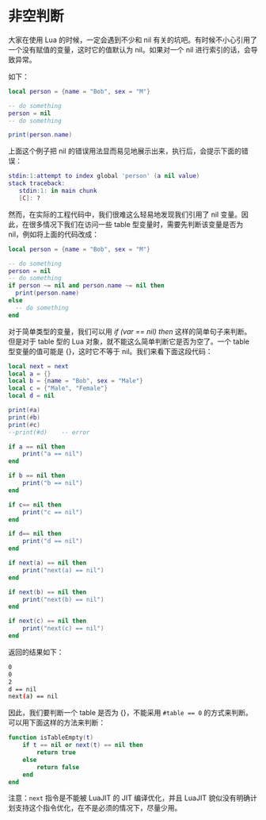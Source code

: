 # 非空判断

大家在使用 Lua 的时候，一定会遇到不少和 nil 有关的坑吧。有时候不小心引用了一个没有赋值的变量，这时它的值默认为 nil。如果对一个 nil 进行索引的话，会导致异常。

如下：

```lua
local person = {name = "Bob", sex = "M"}

-- do something
person = nil
-- do something

print(person.name)
```

上面这个例子把 nil 的错误用法显而易见地展示出来，执行后，会提示下面的错误：

```lua
stdin:1:attempt to index global 'person' (a nil value)
stack traceback:
   stdin:1: in main chunk
   [C]: ?
```

然而，在实际的工程代码中，我们很难这么轻易地发现我们引用了 nil 变量。因此，在很多情况下我们在访问一些 table 型变量时，需要先判断该变量是否为 nil，例如将上面的代码改成：

```lua
local person = {name = "Bob", sex = "M"}

-- do something
person = nil
-- do something
if person ~= nil and person.name ~= nil then
  print(person.name)
else
  -- do something
end
```

对于简单类型的变量，我们可以用 *if (var == nil) then* 这样的简单句子来判断。但是对于 table 型的 Lua 对象，就不能这么简单判断它是否为空了。一个 table 型变量的值可能是 {}，这时它不等于 nil。我们来看下面这段代码：

```lua
local next = next
local a = {}
local b = {name = "Bob", sex = "Male"}
local c = {"Male", "Female"}
local d = nil

print(#a)
print(#b)
print(#c)
--print(#d)    -- error

if a == nil then
	print("a == nil")
end

if b == nil then
	print("b == nil")
end

if c== nil then
	print("c == nil")
end

if d== nil then
	print("d == nil")
end

if next(a) == nil then
	print("next(a) == nil")
end

if next(b) == nil then
	print("next(b) == nil")
end

if next(c) == nil then
	print("next(c) == nil")
end
```

返回的结果如下：

```bash
0
0
2
d == nil
next(a) == nil
```

因此，我们要判断一个 table 是否为 {}，不能采用 `#table == 0` 的方式来判断。可以用下面这样的方法来判断：

```lua
function isTableEmpty(t)
	if t == nil or next(t) == nil then
		return true
	else
		return false
	end
end
```

注意：`next` 指令是不能被 LuaJIT 的 JIT 编译优化，并且 LuaJIT 貌似没有明确计划支持这个指令优化，在不是必须的情况下，尽量少用。
